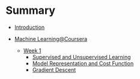 # Summary

* [Introduction](README.md)

* [Machine Learning@Coursera]()
    * [Week 1]()
        * [Supervised and Unsupervised Learning](/ML_Coursera_Andrew/Week1/s_us.md)
        * [Model Representation and Cost Function](/ML_Coursera_Andrew/Week1/model_cost.md)
        * [Gradient Descent](/ML_Coursera_Andrew/Week1/gradient_descent.md)